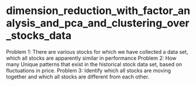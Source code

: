# dimension_reduction_with_factor_analysis_and_pca_and_clustering_over_stocks_data
Problem 1: There are various stocks for which we have collected a data set, which all stocks are apparently similar in performance Problem 2: How many Unique patterns that exist in the historical stock data set, based on fluctuations in price. Problem 3: Identify which all stocks are moving together and which all stocks are different from each other.
